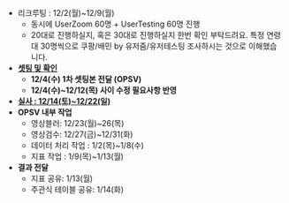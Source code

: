 - 리크루팅 : 12/2(월)~12/9(월)
	- 동시에 UserZoom 60명 + UserTesting 60명 진행 
	- 20대로 진행하실지, 혹은 30대로 진행하실지 한번 확인 부탁드려요. 특정 연령대 30명씩으로 쿠팡/배민 by 유저줌/유저테스팅 조사하시는 것으로 이해했습니다.  
- <b><u>셋팅 및 확인</u></b>
	- **12/4(수) 1차 셋팅본 전달 (OPSV)**
	- **12/4(수)~12/12(목) 사이 수정 필요사항 반영**
- <b><u>실사 : 12/14(토)~12/22(일)</u></b>
- **OPSV 내부 작업**
	- 영상블러: 12/23(월)~26(목)
	- 영상검수: 12/27(금)~12/31(화)
	- 데이터 처리 작업 : 1/2(목)~1/8(수)  
	- 지표 작업 : 1/9(목)~1/13(월)
- **결과 전달**
	- 지표 공유: 1/13(월)
	- 주관식 테이블 공유: 1/14(화)